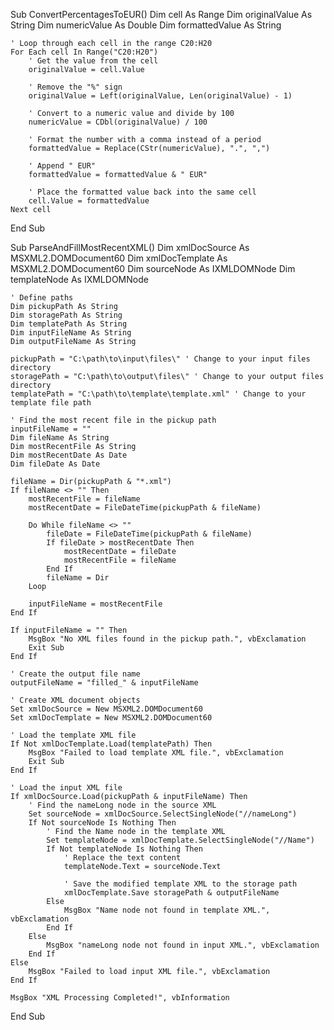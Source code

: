 Sub ConvertPercentagesToEUR()
    Dim cell As Range
    Dim originalValue As String
    Dim numericValue As Double
    Dim formattedValue As String
    
    ' Loop through each cell in the range C20:H20
    For Each cell In Range("C20:H20")
        ' Get the value from the cell
        originalValue = cell.Value
        
        ' Remove the "%" sign
        originalValue = Left(originalValue, Len(originalValue) - 1)
        
        ' Convert to a numeric value and divide by 100
        numericValue = CDbl(originalValue) / 100
        
        ' Format the number with a comma instead of a period
        formattedValue = Replace(CStr(numericValue), ".", ",")
        
        ' Append " EUR"
        formattedValue = formattedValue & " EUR"
        
        ' Place the formatted value back into the same cell
        cell.Value = formattedValue
    Next cell
End Sub








Sub ParseAndFillMostRecentXML()
    Dim xmlDocSource As MSXML2.DOMDocument60
    Dim xmlDocTemplate As MSXML2.DOMDocument60
    Dim sourceNode As IXMLDOMNode
    Dim templateNode As IXMLDOMNode
    
    ' Define paths
    Dim pickupPath As String
    Dim storagePath As String
    Dim templatePath As String
    Dim inputFileName As String
    Dim outputFileName As String
    
    pickupPath = "C:\path\to\input\files\" ' Change to your input files directory
    storagePath = "C:\path\to\output\files\" ' Change to your output files directory
    templatePath = "C:\path\to\template\template.xml" ' Change to your template file path
    
    ' Find the most recent file in the pickup path
    inputFileName = ""
    Dim fileName As String
    Dim mostRecentFile As String
    Dim mostRecentDate As Date
    Dim fileDate As Date
    
    fileName = Dir(pickupPath & "*.xml")
    If fileName <> "" Then
        mostRecentFile = fileName
        mostRecentDate = FileDateTime(pickupPath & fileName)
        
        Do While fileName <> ""
            fileDate = FileDateTime(pickupPath & fileName)
            If fileDate > mostRecentDate Then
                mostRecentDate = fileDate
                mostRecentFile = fileName
            End If
            fileName = Dir
        Loop
        
        inputFileName = mostRecentFile
    End If
    
    If inputFileName = "" Then
        MsgBox "No XML files found in the pickup path.", vbExclamation
        Exit Sub
    End If
    
    ' Create the output file name
    outputFileName = "filled_" & inputFileName
    
    ' Create XML document objects
    Set xmlDocSource = New MSXML2.DOMDocument60
    Set xmlDocTemplate = New MSXML2.DOMDocument60
    
    ' Load the template XML file
    If Not xmlDocTemplate.Load(templatePath) Then
        MsgBox "Failed to load template XML file.", vbExclamation
        Exit Sub
    End If
    
    ' Load the input XML file
    If xmlDocSource.Load(pickupPath & inputFileName) Then
        ' Find the nameLong node in the source XML
        Set sourceNode = xmlDocSource.SelectSingleNode("//nameLong")
        If Not sourceNode Is Nothing Then
            ' Find the Name node in the template XML
            Set templateNode = xmlDocTemplate.SelectSingleNode("//Name")
            If Not templateNode Is Nothing Then
                ' Replace the text content
                templateNode.Text = sourceNode.Text
                
                ' Save the modified template XML to the storage path
                xmlDocTemplate.Save storagePath & outputFileName
            Else
                MsgBox "Name node not found in template XML.", vbExclamation
            End If
        Else
            MsgBox "nameLong node not found in input XML.", vbExclamation
        End If
    Else
        MsgBox "Failed to load input XML file.", vbExclamation
    End If
    
    MsgBox "XML Processing Completed!", vbInformation
End Sub
